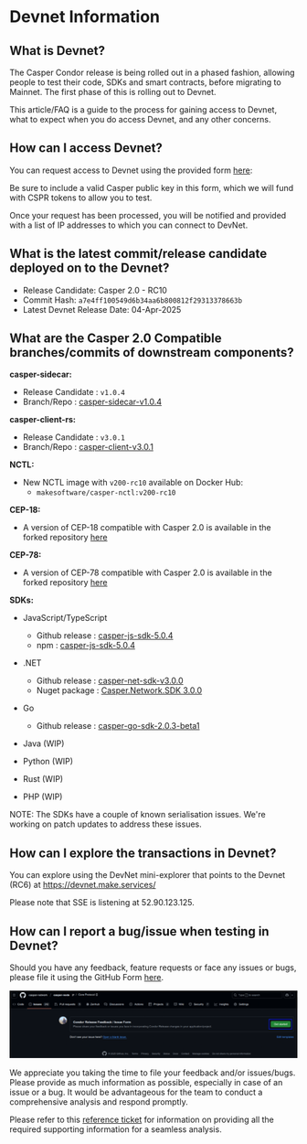 # Devnet Information

## What is Devnet?

The Casper Condor release is being rolled out in a phased fashion, allowing people to test their code, SDKs and smart contracts, before migrating to Mainnet. The first phase of this is rolling out to Devnet. 

This article/FAQ is a guide to the process for gaining access to Devnet, what to expect when you do access Devnet, and any other concerns.

## How can I access Devnet?

You can request access to Devnet using the provided form [here](https://forms.gle/NXYtoK7gPXB1iPP3A): 
 

Be sure to include a valid Casper public key in this form, which we will fund with CSPR tokens to allow you to test.

Once your request has been processed, you will be notified and provided with a list of IP addresses to which you can connect to DevNet.

## What is the latest commit/release candidate deployed on to the Devnet?

- Release Candidate: Casper 2.0 - RC10
- Commit Hash: `a7e4ff100549d6b34aa6b800812f29313378663b`
- Latest Devnet Release Date: 04-Apr-2025

## What are the Casper 2.0 Compatible branches/commits of downstream components?

**casper-sidecar:**
  - Release Candidate   : `v1.0.4`
  - Branch/Repo : [casper-sidecar-v1.0.4](https://github.com/casper-network/casper-sidecar/commit/a7b552832aa44390d90b96c3ace67fdefce24670)

**casper-client-rs:**
  - Release Candidate   : `v3.0.1`
  - Branch/Repo : [casper-client-v3.0.1](https://github.com/casper-ecosystegitm/casper-client-rs/commit/305adf13a08d6b0dac016fa30cec77841ca0a8ca)

**NCTL:**
  - New NCTL image with `v200-rc10` available on Docker Hub: 
    - `makesoftware/casper-nctl:v200-rc10`

**CEP-18:** 
  - A version of CEP-18 compatible with Casper 2.0 is available in the forked repository [here](https://github.com/casper-ecosystem/cep18/tree/feat-2.0)


**CEP-78:**
  - A version of CEP-78 compatible with Casper 2.0 is available in the forked repository [here](https://github.com/casper-ecosystem/cep-78-enhanced-nft/tree/feat-2.0)


**SDKs:**
- JavaScript/TypeScript
  - Github release  : [casper-js-sdk-5.0.4](https://github.com/casper-ecosystem/casper-js-sdk/releases/tag/5.0.4)  
  - npm : [casper-js-sdk-5.0.4](https://www.npmjs.com/package/casper-js-sdk/v/5.0.4)

- .NET
  - Github release  : [casper-net-sdk-v3.0.0](https://github.com/make-software/casper-net-sdk/releases/tag/v3.0.0)  
  - Nuget package   : [Casper.Network.SDK 3.0.0](https://www.nuget.org/packages/Casper.Network.SDK/3.0.0)  

- Go
  - Github release  : [casper-go-sdk-2.0.3-beta1](https://github.com/make-software/casper-go-sdk/releases/tag/v2.0.3-beta1)  
- Java (WIP)
- Python (WIP)
- Rust (WIP)
- PHP (WIP)

NOTE: 
The SDKs have a couple of known serialisation issues. We're working on patch updates to address these issues.

## How can I explore the transactions in Devnet?

You can explore using the DevNet mini-explorer that points to the Devnet (RC6) at https://devnet.make.services/ 

Please note that SSE is listening at 52.90.123.125.

## How can I report a bug/issue when testing in Devnet?

Should you have any feedback, feature requests or face any issues or bugs, please file it using the GitHub Form [here](https://github.com/casper-network/casper-node/issues/new?assignees=devendran-m%2Cpiotr-dziubecki%2Csacherjj%2Ccspramit%2CSaiProServ&labels=condor-feedback&projects=&template=feedback.yml&title=%5BCondor-Release%5D%3A+Specify+your+feedback%2Fissue+briefly).

![issue form](../image_archive/condor/casper_condor_issue_form.png)

We appreciate you taking the time to file your feedback and/or issues/bugs. Please provide as much information as possible, especially in case of an issue or a bug. It would be advantageous for the team to conduct a comprehensive analysis and respond promptly.

Please refer to this [reference ticket](https://github.com/casper-network/casper-node/issues/4999) for information on providing all the required supporting information for a seamless analysis. 
